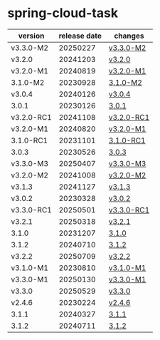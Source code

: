 # spring-cloud-task	


|version|release date|changes|
|---|---|---|
|v3.3.0-M2|20250227|[v3.3.0-M2](./v3.3.0-M2-20250227.md)|
|v3.2.0|20241203|[v3.2.0](./v3.2.0-20241203.md)|
|v3.2.0-M1|20240819|[v3.2.0-M1](./v3.2.0-M1-20240819.md)|
|3.1.0-M2|20230928|[3.1.0-M2](./3.1.0-M2-20230928.md)|
|v3.0.4|20240126|[v3.0.4](./v3.0.4-20240126.md)|
|3.0.1|20230126|[3.0.1](./3.0.1-20230126.md)|
|v3.2.0-RC1|20241108|[v3.2.0-RC1](./v3.2.0-RC1-20241108.md)|
|v3.2.0-M1|20240820|[v3.2.0-M1](./v3.2.0-M1-20240820.md)|
|3.1.0-RC1|20231101|[3.1.0-RC1](./3.1.0-RC1-20231101.md)|
|3.0.3|20230526|[3.0.3](./3.0.3-20230526.md)|
|v3.3.0-M3|20250407|[v3.3.0-M3](./v3.3.0-M3-20250407.md)|
|v3.2.0-M2|20241008|[v3.2.0-M2](./v3.2.0-M2-20241008.md)|
|v3.1.3|20241127|[v3.1.3](./v3.1.3-20241127.md)|
|v3.0.2|20230328|[v3.0.2](./v3.0.2-20230328.md)|
|v3.3.0-RC1|20250501|[v3.3.0-RC1](./v3.3.0-RC1-20250501.md)|
|v3.2.1|20250318|[v3.2.1](./v3.2.1-20250318.md)|
|3.1.0|20231207|[3.1.0](./3.1.0-20231207.md)|
|3.1.2|20240710|[3.1.2](./3.1.2-20240710.md)|
|v3.2.2|20250709|[v3.2.2](./v3.2.2-20250709.md)|
|v3.1.0-M1|20230810|[v3.1.0-M1](./v3.1.0-M1-20230810.md)|
|v3.3.0-M1|20250130|[v3.3.0-M1](./v3.3.0-M1-20250130.md)|
|v3.3.0|20250529|[v3.3.0](./v3.3.0-20250529.md)|
|v2.4.6|20230224|[v2.4.6](./v2.4.6-20230224.md)|
|3.1.1|20240327|[3.1.1](./3.1.1-20240327.md)|
|3.1.2|20240711|[3.1.2](./3.1.2-20240711.md)|
